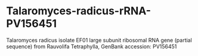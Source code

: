 # Talaromyces-radicus-rRNA-PV156451
Talaromyces radicus isolate EF01 large subunit ribosomal RNA gene (partial sequence) from Rauvolifa Tetraphylla, GenBank accession: PV156451

